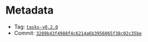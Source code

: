 # Metadata
- Tag: [`tasks-v0.2.0`](https://github.com/mimic-fi/v3-core/releases/tag/tasks-v0.2.0)
- Commit: [`3289b43f4988f4c6214a6b3956065f38c02c35be`](https://github.com/mimic-fi/v3-core/commit/3289b43f4988f4c6214a6b3956065f38c02c35be)
 